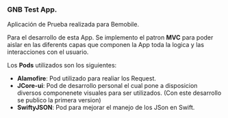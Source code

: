 ### GNB Test App. 

Aplicación de Prueba realizada para Bemobile. 

Para el desarrollo de esta App. Se implemento el patron **MVC** para poder aislar en las diferents capas que componen la App toda la logica y las interacciones con el usuario. 

Los **Pods** utilizados son los siguientes: 
	
- **Alamofire**: Pod utilizado para realiar los Request. 
- **JCore-ui**: Pod de desarrollo personal el cual pone a disposicion diversos componenete visuales para ser utilizados. (Con este desarrollo se publico la primera version)
- **SwiftyJSON**: Pod para mejorar el manejo de los JSon en Swift. 

